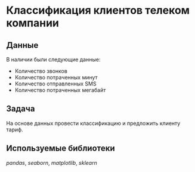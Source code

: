 # Классификация клиентов телеком компании

## Данные

В наличии были следующие данные:
- Количество звонков
- Количество потраченных минут
- Количество отправленных SMS
- Количество потраченных мегабайт

## Задача
На основе данных провести классификацию и предложить клиенту тариф.

## Используемые библиотеки
*pandas*, *seaborn*, *matplotlib*, *sklearn*
